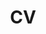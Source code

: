 ---
layout: default
title: CV
permalink: https://meghshukla.github.io/files/MeghShukla_CV.pdf
weight: 4
---